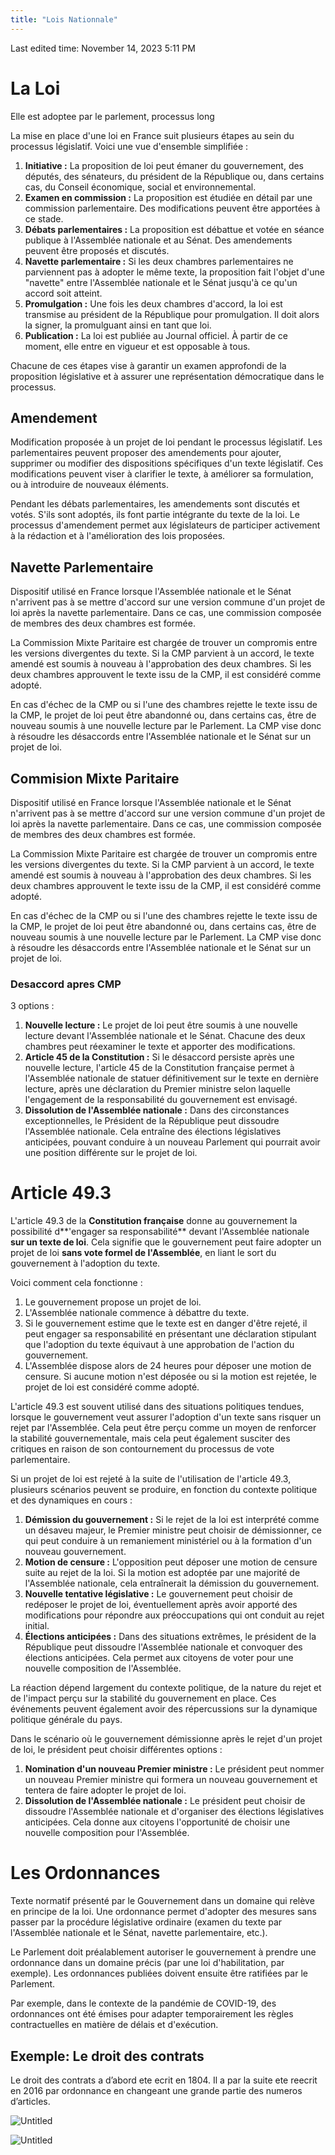 ```yaml
---
title: "Lois Nationnale"
---
```

Last edited time: November 14, 2023 5:11 PM

# La Loi

Elle est adoptee par le parlement, processus long

La mise en place d'une loi en France suit plusieurs étapes au sein du processus législatif. Voici une vue d'ensemble simplifiée :

1. **Initiative :** La proposition de loi peut émaner du gouvernement, des députés, des sénateurs, du président de la République ou, dans certains cas, du Conseil économique, social et environnemental.
2. **Examen en commission :** La proposition est étudiée en détail par une commission parlementaire. Des modifications peuvent être apportées à ce stade.
3. **Débats parlementaires :** La proposition est débattue et votée en séance publique à l'Assemblée nationale et au Sénat. Des amendements peuvent être proposés et discutés.
4. **Navette parlementaire :** Si les deux chambres parlementaires ne parviennent pas à adopter le même texte, la proposition fait l'objet d'une "navette" entre l'Assemblée nationale et le Sénat jusqu'à ce qu'un accord soit atteint.
5. **Promulgation :** Une fois les deux chambres d'accord, la loi est transmise au président de la République pour promulgation. Il doit alors la signer, la promulguant ainsi en tant que loi.
6. **Publication :** La loi est publiée au Journal officiel. À partir de ce moment, elle entre en vigueur et est opposable à tous.

Chacune de ces étapes vise à garantir un examen approfondi de la proposition législative et à assurer une représentation démocratique dans le processus.

## Amendement

Modification proposée à un projet de loi pendant le processus législatif. Les parlementaires peuvent proposer des amendements pour ajouter, supprimer ou modifier des dispositions spécifiques d'un texte législatif. Ces modifications peuvent viser à clarifier le texte, à améliorer sa formulation, ou à introduire de nouveaux éléments.

Pendant les débats parlementaires, les amendements sont discutés et votés. S'ils sont adoptés, ils font partie intégrante du texte de la loi. Le processus d'amendement permet aux législateurs de participer activement à la rédaction et à l'amélioration des lois proposées.

## Navette Parlementaire

Dispositif utilisé en France lorsque l'Assemblée nationale et le Sénat n'arrivent pas à se mettre d'accord sur une version commune d'un projet de loi après la navette parlementaire. Dans ce cas, une commission composée de membres des deux chambres est formée.

La Commission Mixte Paritaire est chargée de trouver un compromis entre les versions divergentes du texte. Si la CMP parvient à un accord, le texte amendé est soumis à nouveau à l'approbation des deux chambres. Si les deux chambres approuvent le texte issu de la CMP, il est considéré comme adopté.

En cas d'échec de la CMP ou si l'une des chambres rejette le texte issu de la CMP, le projet de loi peut être abandonné ou, dans certains cas, être de nouveau soumis à une nouvelle lecture par le Parlement. La CMP vise donc à résoudre les désaccords entre l'Assemblée nationale et le Sénat sur un projet de loi.

## Commision Mixte Paritaire

Dispositif utilisé en France lorsque l'Assemblée nationale et le Sénat n'arrivent pas à se mettre d'accord sur une version commune d'un projet de loi après la navette parlementaire. Dans ce cas, une commission composée de membres des deux chambres est formée.

La Commission Mixte Paritaire est chargée de trouver un compromis entre les versions divergentes du texte. Si la CMP parvient à un accord, le texte amendé est soumis à nouveau à l'approbation des deux chambres. Si les deux chambres approuvent le texte issu de la CMP, il est considéré comme adopté.

En cas d'échec de la CMP ou si l'une des chambres rejette le texte issu de la CMP, le projet de loi peut être abandonné ou, dans certains cas, être de nouveau soumis à une nouvelle lecture par le Parlement. La CMP vise donc à résoudre les désaccords entre l'Assemblée nationale et le Sénat sur un projet de loi.

### Desaccord apres CMP

3 options :

1. **Nouvelle lecture :** Le projet de loi peut être soumis à une nouvelle lecture devant l'Assemblée nationale et le Sénat. Chacune des deux chambres peut réexaminer le texte et apporter des modifications.
2. **Article 45 de la Constitution :** Si le désaccord persiste après une nouvelle lecture, l'article 45 de la Constitution française permet à l'Assemblée nationale de statuer définitivement sur le texte en dernière lecture, après une déclaration du Premier ministre selon laquelle l'engagement de la responsabilité du gouvernement est envisagé.
3. **Dissolution de l'Assemblée nationale :** Dans des circonstances exceptionnelles, le Président de la République peut dissoudre l'Assemblée nationale. Cela entraîne des élections législatives anticipées, pouvant conduire à un nouveau Parlement qui pourrait avoir une position différente sur le projet de loi.

# Article 49.3

L'article 49.3 de la **Constitution française** donne au gouvernement la possibilité d**'engager sa responsabilité** devant l'Assemblée nationale **sur un texte de loi**. Cela signifie que le gouvernement peut faire adopter un projet de loi **sans vote formel de l'Assemblée**, en liant le sort du gouvernement à l'adoption du texte.

Voici comment cela fonctionne :

1. Le gouvernement propose un projet de loi.
2. L'Assemblée nationale commence à débattre du texte.
3. Si le gouvernement estime que le texte est en danger d'être rejeté, il peut engager sa responsabilité en présentant une déclaration stipulant que l'adoption du texte équivaut à une approbation de l'action du gouvernement.
4. L'Assemblée dispose alors de 24 heures pour déposer une motion de censure. Si aucune motion n'est déposée ou si la motion est rejetée, le projet de loi est considéré comme adopté.

L'article 49.3 est souvent utilisé dans des situations politiques tendues, lorsque le gouvernement veut assurer l'adoption d'un texte sans risquer un rejet par l'Assemblée. Cela peut être perçu comme un moyen de renforcer la stabilité gouvernementale, mais cela peut également susciter des critiques en raison de son contournement du processus de vote parlementaire.

Si un projet de loi est rejeté à la suite de l'utilisation de l'article 49.3, plusieurs scénarios peuvent se produire, en fonction du contexte politique et des dynamiques en cours :

1. **Démission du gouvernement :** Si le rejet de la loi est interprété comme un désaveu majeur, le Premier ministre peut choisir de démissionner, ce qui peut conduire à un remaniement ministériel ou à la formation d'un nouveau gouvernement.
2. **Motion de censure :** L'opposition peut déposer une motion de censure suite au rejet de la loi. Si la motion est adoptée par une majorité de l'Assemblée nationale, cela entraînerait la démission du gouvernement.
3. **Nouvelle tentative législative :** Le gouvernement peut choisir de redéposer le projet de loi, éventuellement après avoir apporté des modifications pour répondre aux préoccupations qui ont conduit au rejet initial.
4. **Élections anticipées :** Dans des situations extrêmes, le président de la République peut dissoudre l'Assemblée nationale et convoquer des élections anticipées. Cela permet aux citoyens de voter pour une nouvelle composition de l'Assemblée.

La réaction dépend largement du contexte politique, de la nature du rejet et de l'impact perçu sur la stabilité du gouvernement en place. Ces événements peuvent également avoir des répercussions sur la dynamique politique générale du pays.

Dans le scénario où le gouvernement démissionne après le rejet d'un projet de loi, le président peut choisir différentes options :

1. **Nomination d'un nouveau Premier ministre :** Le président peut nommer un nouveau Premier ministre qui formera un nouveau gouvernement et tentera de faire adopter le projet de loi.
2. **Dissolution de l'Assemblée nationale :** Le président peut choisir de dissoudre l'Assemblée nationale et d'organiser des élections législatives anticipées. Cela donne aux citoyens l'opportunité de choisir une nouvelle composition pour l'Assemblée.

# Les Ordonnances

Texte normatif présenté par le Gouvernement dans un domaine qui relève en principe de la loi. Une ordonnance permet d'adopter des mesures sans passer par la procédure législative ordinaire (examen du texte par l'Assemblée nationale et le Sénat, navette parlementaire, etc.).

Le Parlement doit préalablement autoriser le gouvernement à prendre une ordonnance dans un domaine précis (par une loi d'habilitation, par exemple). Les ordonnances publiées doivent ensuite être ratifiées par le Parlement.

Par exemple, dans le contexte de la pandémie de COVID-19, des ordonnances ont été émises pour adapter temporairement les règles contractuelles en matière de délais et d'exécution.

## Exemple: Le droit des contrats

Le droit des contrats a d’abord ete ecrit en 1804. Il a par la suite ete reecrit en 2016 par ordonnance en changeant une grande partie des numeros d’articles.

![Untitled](Lois%20Nationnale/Untitled.png)

![Untitled](Lois%20Nationnale/Untitled%201.png)
